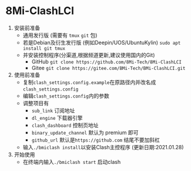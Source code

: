 # 8Mi-ClashLCI

1. 安装前准备
	- 通用发行版 (需要有 `tmux` `git` 包)
	- 若是Debian及衍生发行版 (例如Deepin/UOS/UbuntuKylin)
`sudo apt install git tmux`
	- 并安装控制程序(分渠道,根据频道更新,建议使用国内的Git)
		- GitHub `git clone https://github.com/8Mi-Tech/8Mi-ClashLCI`
		- Gitee `git clone https://gitee.com/BMi-Tech/BMi-ClashLCI.git`
2. 使用前准备
	- 复制`clash_settings.config.example`在原路径内并改名成`clash_settings.config`
	- 编辑`clash_settings.config`内的参数
	- 调整项目有
		- `sub_link` 订阅地址
		- `dl_engine` 下载器引擎
		- `clash_dashboard` 控制页地址
		- `binary_update_channel` 默认为 premium 即可
		- `github_url` 默认是`https://github.com` 结尾不要加斜杠
	- 输入`./bmiclash install`以安装Clash主控程序 (更新日期:2021.01.28)
3. 开始使用
	- 在终端内输入`./bmiclash start` 启动clash
